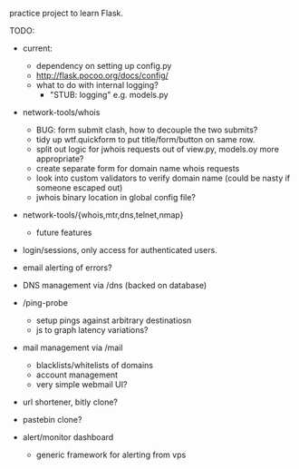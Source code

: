 practice project to learn Flask.



TODO:

- current:
  - dependency on setting up config.py
  - http://flask.pocoo.org/docs/config/
  - what to do with internal logging?
    - "STUB: logging" e.g. models.py

- network-tools/whois
  - BUG: form submit clash, how to decouple the two submits?
  - tidy up wtf.quickform to put title/form/button on same row.
  - split out logic for jwhois requests out of view.py, models.oy more appropriate?
  - create separate form for domain name whois requests
  - look into custom validators to verify domain name (could be nasty if someone escaped out)
  - jwhois binary location in global config file?
- network-tools/{whois,mtr,dns,telnet,nmap}
  - future features
- login/sessions, only access for authenticated users.
- email alerting of errors?
- DNS management via /dns (backed on database)
- /ping-probe
  - setup pings against arbitrary destinatiosn
  - js to graph latency variations?
- mail management via /mail
  - blacklists/whitelists of domains
  - account management
  - very simple webmail UI?
- url shortener, bitly clone?
- pastebin clone?
- alert/monitor dashboard
  - generic framework for alerting from vps

